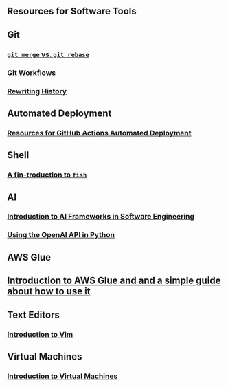 ## Resources for Software Tools

## Git
### [`git merge` vs. `git rebase`](./Software_Tools/Git/Git_Merging_and_Rebasing.md)
### [Git Workflows](./Software_Tools/Git/Git_Workflows.md)
### [Rewriting History](./Software_Tools/Git/Git_Rewriting_History.md)

## Automated Deployment
### [Resources for GitHub Actions Automated Deployment](./Software_Tools/Automated_Deployment.md)

## Shell
### [A fin-troduction to `fish`](./Software_Tools/fish.md)

## AI
### [Introduction to AI Frameworks in Software Engineering](./Software_Tools/TensorFlow-Keras.md)
### [Using the OpenAI API in Python](./Software_Tools/OpenAI-API.md)

## AWS Glue
## [Introduction to AWS Glue and and a simple guide about how to use it](./Software_Tools/AWS_Glue.md)

## Text Editors
### [Introduction to Vim](./Software_Tools/vim.md)

## Virtual Machines
### [Introduction to Virtual Machines](./Software_Tools/virtual_machine.md)
